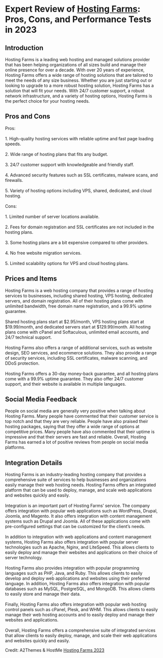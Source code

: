 <h1>Expert Review of <a href="https://a2themes.com/hosting-farms-reviews">Hosting Farms</a>: Pros, Cons, and Performance Tests in 2023</h1>
<h2>Introduction</h2>
Hosting Farms is a leading web hosting and managed solutions provider that has been helping organizations of all sizes build and manage their online presence for over a decade. With over 20 years of experience, Hosting Farms offers a wide range of hosting solutions that are tailored to meet the needs of any size business. Whether you are just starting out or looking to upgrade to a more robust hosting solution, Hosting Farms has a solution that will fit your needs. With 24/7 customer support, a robust network infrastructure, and a variety of hosting options, Hosting Farms is the perfect choice for your hosting needs.
<h2>Pros and Cons</h2>
Pros:<br><br>1. High-quality hosting services with reliable uptime and fast page loading speeds.<br><br>2. Wide range of hosting plans that fits any budget.<br><br>3. 24/7 customer support with knowledgeable and friendly staff.<br><br>4. Advanced security features such as SSL certificates, malware scans, and firewalls.<br><br>5. Variety of hosting options including VPS, shared, dedicated, and cloud hosting.<br><br>Cons:<br><br>1. Limited number of server locations available.<br><br>2. Fees for domain registration and SSL certificates are not included in the hosting plans.<br><br>3. Some hosting plans are a bit expensive compared to other providers.<br><br>4. No free website migration services.<br><br>5. Limited scalability options for VPS and cloud hosting plans.
<h2>Prices and Items</h2>
Hosting Farms is a web hosting company that provides a range of hosting services to businesses, including shared hosting, VPS hosting, dedicated servers, and domain registration. All of their hosting plans come with unlimited bandwidth, free domain name registration, and a 99.9% uptime guarantee. <br><br>Shared hosting plans start at $2.95/month, VPS hosting plans start at $19.99/month, and dedicated servers start at $129.99/month. All hosting plans come with cPanel and Softaculous, unlimited email accounts, and 24/7 technical support.<br><br>Hosting Farms also offers a range of additional services, such as website design, SEO services, and ecommerce solutions. They also provide a range of security services, including SSL certificates, malware scanning, and DDoS protection. <br><br>Hosting Farms offers a 30-day money-back guarantee, and all hosting plans come with a 99.9% uptime guarantee. They also offer 24/7 customer support, and their website is available in multiple languages.
<h2>Social Media Feedback</h2>
People on social media are generally very positive when talking about Hosting Farms. Many people have commented that their customer service is top notch and that they are very reliable. People have also praised their hosting packages, saying that they offer a wide range of options at competitive prices. Many people have also commented that their uptime is impressive and that their servers are fast and reliable. Overall, Hosting Farms has earned a lot of positive reviews from people on social media platforms.
<h2>Integration Details</h2>
Hosting Farms is an industry-leading hosting company that provides a comprehensive suite of services to help businesses and organizations easily manage their web hosting needs. Hosting Farms offers an integrated platform that can be used to deploy, manage, and scale web applications and websites quickly and easily.<br><br>Integration is an important part of Hosting Farms’ service. The company offers integration with popular web applications such as WordPress, Drupal, Joomla, and Magento. It also offers integration with content management systems such as Drupal and Joomla. All of these applications come with pre-configured settings that can be customized for the client’s needs.<br><br>In addition to integration with web applications and content management systems, Hosting Farms also offers integration with popular server technologies such as Apache, Nginx, and LiteSpeed. This allows clients to easily deploy and manage their websites and applications on their choice of server technology.<br><br>Hosting Farms also provides integration with popular programming languages such as PHP, Java, and Ruby. This allows clients to easily develop and deploy web applications and websites using their preferred language. In addition, Hosting Farms also offers integration with popular databases such as MySQL, PostgreSQL, and MongoDB. This allows clients to easily store and manage their data.<br><br>Finally, Hosting Farms also offers integration with popular web hosting control panels such as cPanel, Plesk, and WHM. This allows clients to easily manage their web hosting accounts and to easily deploy and manage their websites and applications.<br><br>Overall, Hosting Farms offers a comprehensive suite of integrated services that allow clients to easily deploy, manage, and scale their web applications and websites quickly and easily.
<p>Credit: A2Themes & HostMe <a href="https://a2themes.com/hosting-farms-reviews">Hosting Farms 2023</a></p>